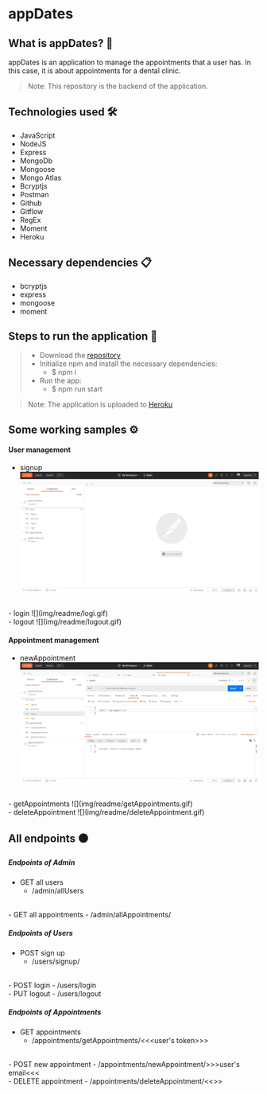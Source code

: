 # appDates
## What is appDates? 🤔
appDates is an application to manage the appointments that a user has. In this case, it is about appointments for a dental clinic.
> Note: This repository is the backend of the application.

## Technologies used 🛠️
- JavaScript
- NodeJS 
- Express
- MongoDb
- Mongoose
- Mongo Atlas
- Bcryptjs
- Postman
- Github
- Gitflow
- RegEx
- Moment
- Heroku

## Necessary dependencies 📋
- bcryptjs
- express
- mongoose
- moment

## Steps to run the application 🚀
> - Download the [repository](https://github.com/Cheroki84/appDates.git)
>- Initialize npm and install the necessary dependencies:
>   - $ npm i
>- Run the app:
>   - $ npm run start

> Note: The application is uploaded to [Heroku](https://appdatesbackend.herokuapp.com)

## Some working samples ⚙️
#### User management 
- signup
![](img/readme/signup.gif)
<br>
- login
![](img/readme/logi.gif)
<br>
- logout
![](img/readme/logout.gif)

#### Appointment management
- newAppointment
![](img/readme/newAppointment.gif)
<br>
- getAppointments
![](img/readme/getAppointments.gif)
<br>
- deleteAppointment
![](img/readme/deleteAppointment.gif)


## All endpoints ⚫

##### Endpoints of Admin
- GET all users
    - /admin/allUsers
<br>
- GET all appointments
    - /admin/allAppointments/
<br>

##### Endpoints of Users
- POST sign up
    - /users/signup/
<br>
- POST login
    - /users/login
<br>
- PUT logout
    - /users/logout
<br>

##### Endpoints of Appointments
- GET appointments
    - /appointments/getAppointments/<<<user's token>>>
<br>
- POST new appointment
    - /appointments/newAppointment/>>>user's email<<<
<br>
- DELETE appointment
    - /appointments/deleteAppointment/<<<appointment's id>>>